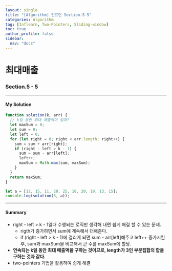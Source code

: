 ```yaml
---
layout: single
title: "[Algorithm] 인프런 Section.5-5"
categories: Algorithm
tag: [Inflearn, Two-Pointers, Sliding-window]
toc: true
author_profile: false
sidebar:
  nav: "docs"
---
```


# 최대매출

### Section.5 - 5

---

#### My Solution

```javascript
function solution(k, arr) {
  // k일 동안 최대 매출액이 얼마?
  let maxSum = 0;
  let sum = 0;
  let left = 0;
  for (let right = 0; right < arr.length; right++) {
    sum = sum + arr[right];
    if (right - left > k - 1) {
      sum = sum - arr[left];
      left++;
      maxSum = Math.max(sum, maxSum);
    }
  }
  return maxSum;
}

let a = [12, 15, 11, 20, 25, 10, 20, 19, 13, 15];
console.log(solution(3, a));
```

---

#### Summary

- right - left > k - 1일때 수행되는 로직만 생각해 내면 쉽게 해결 할 수 있는 문제.
  - rigth가 증가하면서 sum에 계속해서 더해준다.
  - if (right - left > k - 1)에 걸리게 되면 sum - arr[left]해주고  left++ 증가시킨 후, sum과 maxSum을 비교해서 큰 수를 maxSum에 할당.
- **연속되는 k일 동안 최대 매출액을 구하는 것이므로, length가 3인 부분집합의 합을 구하는 것과 같다.**
- two-pointers 기법을 활용하여 쉽게 해결
